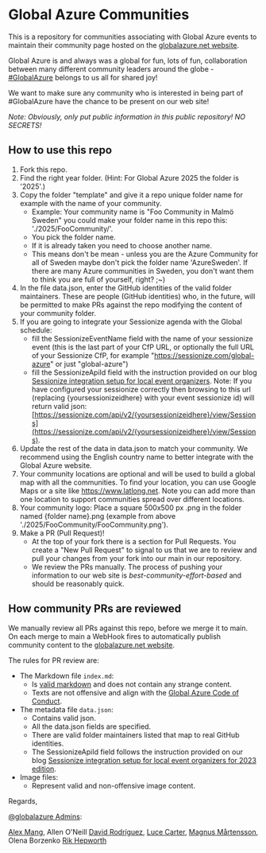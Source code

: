 # Global Azure Communities

This is a repository for communities associating with Global Azure events to maintain their community page hosted on the [globalazure.net website](https://globalazure.net).

Global Azure is and always was a global for fun, lots of fun, collaboration between many different community leaders around the globe - [#GlobalAzure](https://twitter.com/search?q=%23globalazure) belongs to us all for shared joy!

We want to make sure any community who is interested in being part of #GlobalAzure have the chance to be present on our web site!

*Note: Obviously, only put public information in this public repository! NO SECRETS!*

## How to use this repo

1. Fork this repo.
2. Find the right year folder. (Hint: For Global Azure 2025 the folder is '2025'.)
3. Copy the folder "template" and give it a repo unique folder name for example with the name of your community.
   * Example: Your community name is "Foo Community in Malmö Sweden" you could make your folder name in this repo this: './2025/FooCommunity/'.
   * You pick the folder name.
   * If it is already taken you need to choose another name.
   * This means don't be mean - unless you are the Azure Community for all of Sweden maybe don't pick the folder name 'AzureSweden'. If there are many Azure communities in Sweden, you don't want them to think you are full of yourself, right? ;~)
4. In the file data.json, enter the GitHub identities of the valid folder maintainers. These are people (GitHub identities) who, in the future, will be permitted to make PRs against the repo modifying the content of your community folder.
5. If you are going to integrate your Sessionize agenda with the Global schedule:
   * fill the SessionizeEventName field with the name of your sessionize event (this is the last part of your CfP URL, or optionally the full URL of your Sessionize CfP, for example "https://sessionize.com/global-azure" or just "global-azure")
   * fill the SessionizeApiId field with the instruction provided on our blog [Sessionize integration setup for local event organizers](https://blog.globalazure.net/Blog/Post/284/Sessionize-integration-setup-for-local-event-organizers-for-2022-edition). Note: If you have configured your sessionize correctly then browsing to this url (replacing {yoursessionizeidhere} with your event sessionize id) will return valid json: [https://sessionize.com/api/v2/{yoursessionizeidhere}/view/Sessions](https://sessionize.com/api/v2/{yoursessionizeidhere}/view/Sessions).
6. Update the rest of the data in data.json to match your community. We recommend using the English country name to better integrate with the Global Azure website.
7. Your community locations are optional and will be used to build a global map with all the communities. To find your location, you can use Google Maps or a site like https://www.latlong.net. Note you can add more than one location to support communities spread over different locations.
8. Your community logo: Place a square 500x500 px .png in the folder named {folder name}.png (example from above './2025/FooCommunity/FooCommunity.png').
9. Make a PR (Pull Request)!
   * At the top of your fork there is a section for Pull Requests. You create a "New Pull Request" to signal to us that we are to review and pull your changes from your fork into our main in our repository.
   * We review the PRs manually. The process of pushing your information to our web site is *best-community-effort-based* and should be reasonably quick.

## How community PRs are reviewed

We manually review all PRs against this repo, before we merge it to main. On each merge to main a WebHook fires to automatically publish community content to the [globalazure.net website](https://globalazure.net).

The rules for PR review are:

* The Markdown file `index.md`:
  * Is [valid markdown](https://www.markdownguide.org/basic-syntax) and does not contain any strange content.
  * Texts are not offensive and align with the [Global Azure Code of Conduct](https://globalazure.net/#CoC).
* The metadata file `data.json`:
  * Contains valid json.
  * All the data.json fields are specified.
  * There are valid folder maintainers listed that map to real GitHub identities.
  * The SessionizeApiId field follows the instruction provided on our blog [Sessionize integration setup for local event organizers for 2023 edition](https://blog.globalazure.net/Blog/Post/301/Sessionize-integration-setup-for-local-event-organizers-for-2023-edition).
* Image files:
  * Represent valid and non-offensive image content.

Regards,  

[@globalazure Admins](https://twitter.com/globalazure):

[Alex Mang](https://github.com/iamalexmang),
Allen O'Neill
[David Rodríguez](https://github.com/davidjrh),
[Luce Carter](https://github.com/LuceCarter),
[Magnus M&aring;rtensson](https://github.com/noopman),
Olena Borzenko
[Rik Hepworth](https://github.com/rikhepworth)
